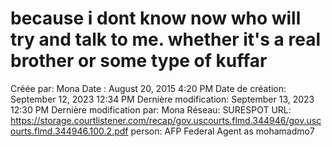 # because i dont know now who will try and talk to me. whether it's a real brother or some type of kuffar

Créée par: Mona
Date : August 20, 2015 4:20 PM
Date de création: September 12, 2023 12:34 PM
Dernière modification: September 13, 2023 12:30 PM
Dernière modification par: Mona
Réseau: SURESPOT
URL: https://storage.courtlistener.com/recap/gov.uscourts.flmd.344946/gov.uscourts.flmd.344946.100.2.pdf
person: AFP Federal Agent as mohamadmo7